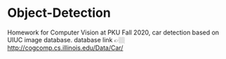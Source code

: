 # Object-Detection
Homework for Computer Vision at PKU Fall 2020, car detection based on UIUC image database. database link 👉🏼 http://cogcomp.cs.illinois.edu/Data/Car/
